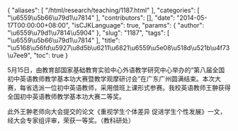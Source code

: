 {
    "aliases": [
        "/html/research/teaching/1187.html"
    ],
    "categories": [
        "\u6559\u5b66\u79d1\u7814"
    ],
    "contributors": [],
    "date": "2014-05-17T00:00:00+08:00",
    "isCJKLanguage": true,
    "params": {
        "author": "\u6559\u79d1\u7814\u5904"
    },
    "slug": "1187",
    "tags": [
        "\u6559\u5b66\u79d1\u7814"
    ],
    "title": "\u5168\u56fd\u5927\u8d5b\u6211\u6821\u6559\u5e08\u518d\u521b\u4f73\u7ee9",
    "toc": true
}

5月15日，由教育部国家基础教育实验中心外语教学研究中心举办的“第八届全国初中英语教师教学基本功大赛暨教学观摩研讨会”在广东广州圆满结束。本次大赛，每省选派一位初中英语教师，采用借班上课形式参赛。我校英语教师王翀获得全国初中英语教师教学基本功大赛二等奖。




此外王翀老师向大会提交的论文《重视学生个体差异
促进学生个性发展》一文，经大会专家组评审，荣获一等奖。（教科研处）


